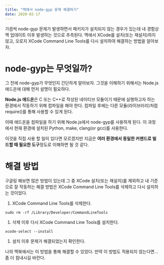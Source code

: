 ```yaml
---
title: "맥에서 node-gyp 문제 해결하기"
date: 2020-02-17
---
```


가끔씩 node-gyp 문제가 발생하면서 패키지가 설치되지 않는 경우가 있는데 내 경험상 맥 업데이트 이후 발생하는 것으로 추측된다. 맥에서 XCode를 설치(또는 재설치)하지 않고, 오로지 XCode Command Line Tools를 다시 설치하여 해결하는 방법을 알아보자.

# node-gyp는 무엇일까?

그 전에 node-gyp가 무엇인지 간단하게 알아보자. 그것을 이해하기 위해서는 Node.js 애드온에 대해 먼저 설명이 필요하다.

**Node.js 애드온**은 C 또는 C++로 작성된 네이티브 모듈이기 때문에 실행하고자 하는 환경에서 작동하기 위해 컴파일을 해야 한다. 컴파일 후에는 다른 모듈(라이브러리)처럼 require()를 통해 사용할 수 있게 된다.

이때 애드온을 컴파일을 하기 위해 Node.js에서 node-gyp를 사용하게 된다. 이 과정에서 현재 환경에 설치된 Python, make, clang(or gcc)를 사용한다.

이것을 직접 사용 할 일이 있다면 모르겠지만 지금은 **여러 환경에서 동일한 커맨드로 빌드할 때 필요한 도구**정도로 이해하면 될 것 같다.

# 해결 방법

구글링 해보면 많은 방법이 있는데 그 중 XCode 설치(또는 재설치)를 제외하고 내 기준으로 잘 작동하는 해결 방법은 XCode Command Line Tools를 삭제하고 다시 설치하는 것이었다.

1. XCode Command Line Tools를 삭제한다.

```
sudo rm -rf /Library/Developer/CommandLineTools
```

1. 삭제 이후 다시 XCode Command Line Tools를 설치한다.

```
xcode-select --install
```

1. 설치 이후 문제가 해결되었는지 확인한다.

나의 맥북에서는 이 방법을 통해 해결할 수 있었다. 만약 이 방법도 적용되지 않는다면... 좀 더 힘내시길 바란다.
